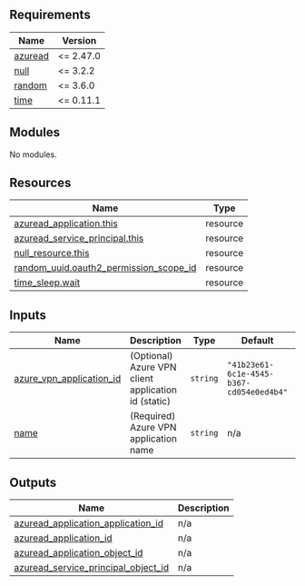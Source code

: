 <!-- markdownlint-disable -->
<!-- BEGINNING OF PRE-COMMIT-TERRAFORM DOCS HOOK -->
## Requirements

| Name | Version |
|------|---------|
| <a name="requirement_azuread"></a> [azuread](#requirement\_azuread) | <= 2.47.0 |
| <a name="requirement_null"></a> [null](#requirement\_null) | <= 3.2.2 |
| <a name="requirement_random"></a> [random](#requirement\_random) | <= 3.6.0 |
| <a name="requirement_time"></a> [time](#requirement\_time) | <= 0.11.1 |

## Modules

No modules.

## Resources

| Name | Type |
|------|------|
| [azuread_application.this](https://registry.terraform.io/providers/hashicorp/azuread/latest/docs/resources/application) | resource |
| [azuread_service_principal.this](https://registry.terraform.io/providers/hashicorp/azuread/latest/docs/resources/service_principal) | resource |
| [null_resource.this](https://registry.terraform.io/providers/hashicorp/null/latest/docs/resources/resource) | resource |
| [random_uuid.oauth2_permission_scope_id](https://registry.terraform.io/providers/hashicorp/random/latest/docs/resources/uuid) | resource |
| [time_sleep.wait](https://registry.terraform.io/providers/hashicorp/time/latest/docs/resources/sleep) | resource |

## Inputs

| Name | Description | Type | Default | Required |
|------|-------------|------|---------|:--------:|
| <a name="input_azure_vpn_application_id"></a> [azure\_vpn\_application\_id](#input\_azure\_vpn\_application\_id) | (Optional) Azure VPN client application id (static) | `string` | `"41b23e61-6c1e-4545-b367-cd054e0ed4b4"` | no |
| <a name="input_name"></a> [name](#input\_name) | (Required) Azure VPN application name | `string` | n/a | yes |

## Outputs

| Name | Description |
|------|-------------|
| <a name="output_azuread_application_application_id"></a> [azuread\_application\_application\_id](#output\_azuread\_application\_application\_id) | n/a |
| <a name="output_azuread_application_id"></a> [azuread\_application\_id](#output\_azuread\_application\_id) | n/a |
| <a name="output_azuread_application_object_id"></a> [azuread\_application\_object\_id](#output\_azuread\_application\_object\_id) | n/a |
| <a name="output_azuread_service_principal_object_id"></a> [azuread\_service\_principal\_object\_id](#output\_azuread\_service\_principal\_object\_id) | n/a |
<!-- END OF PRE-COMMIT-TERRAFORM DOCS HOOK -->
